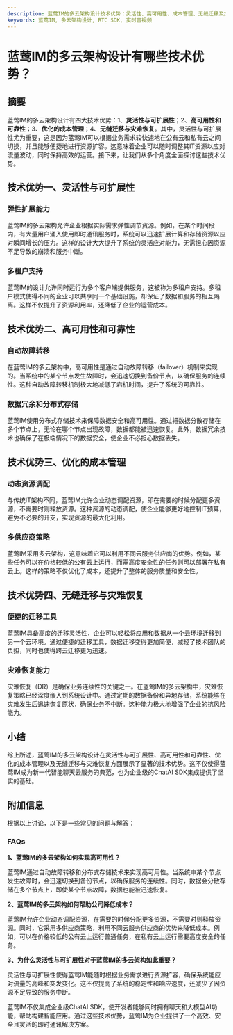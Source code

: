```yaml
---
description: 蓝莺IM的多云架构设计技术优势：灵活性、高可用性、成本管理、无缝迁移及灾难恢复。
keywords: 蓝莺IM, 多云架构设计, RTC SDK, 实时音视频
---
```

# 蓝莺IM的多云架构设计有哪些技术优势？

## 摘要

蓝莺IM的多云架构设计有四大技术优势：1、**灵活性与可扩展性**；2、**高可用性和可靠性**；3、**优化的成本管理**；4、**无缝迁移与灾难恢复**。其中，灵活性与可扩展性尤为重要，这是因为蓝莺IM可以根据业务需求较快速地在公有云和私有云之间切换，并且能够便捷地进行资源扩容。这意味着企业可以随时调整其IT资源以应对流量波动，同时保持高效的运营。接下来，让我们从多个角度全面探讨这些技术优势。

## 技术优势一、灵活性与可扩展性

### 弹性扩展能力

蓝莺IM的多云架构允许企业根据实际需求弹性调节资源。例如，在某个时间段内，有大量用户涌入使用即时通讯服务时，系统可以迅速扩展计算和存储资源以应对瞬间增长的压力。这样的设计大大提升了系统的灵活应对能力，无需担心因资源不足导致的崩溃和服务中断。

### 多租户支持

蓝莺IM的设计允许同时运行为多个客户端提供服务，这被称为多租户支持。多租户模式使得不同的企业可以共享同一个基础设施，却保证了数据和服务的相互隔离。这样不仅提升了资源利用率，还降低了企业的运营成本。

## 技术优势二、高可用性和可靠性

### 自动故障转移

在蓝莺IM的多云架构中，高可用性是通过自动故障转移（failover）机制来实现的。当系统中的某个节点发生故障时，会迅速切换到备份节点，以确保服务的连续性。这种自动故障转移机制极大地减低了宕机时间，提升了系统的可靠性。

### 数据冗余和分布式存储

蓝莺IM使用分布式存储技术来保障数据安全和高可用性。通过把数据分散存储在多个节点上，无论在哪个节点出现故障，数据都能被迅速恢复。此外，数据冗余技术也确保了在极端情况下的数据安全，使企业不必担心数据丢失。

## 技术优势三、优化的成本管理

### 动态资源调配

与传统IT架构不同，蓝莺IM允许企业动态调配资源，即在需要的时候分配更多资源，不需要时则释放资源。这种资源的动态调配，使企业能够更好地控制IT预算，避免不必要的开支，实现资源的最大化利用。

### 多供应商策略

蓝莺IM采用多云架构，这意味着它可以利用不同云服务供应商的优势。例如，某些任务可以在价格较低的公有云上运行，而需高度安全性的任务则可以部署在私有云上。这样的策略不仅优化了成本，还提升了整体的服务质量和安全性。

## 技术优势四、无缝迁移与灾难恢复

### 便捷的迁移工具

蓝莺IM具备高度的迁移灵活性，企业可以轻松将应用和数据从一个云环境迁移到另一个云环境。通过便捷的迁移工具，数据迁移变得更加简便，减轻了技术团队的负担，同时也使得跨云迁移更为迅速。

### 灾难恢复能力

灾难恢复（DR）是确保业务连续性的关键之一。在蓝莺IM的多云架构中，灾难恢复策略已经深度嵌入到系统设计中。通过定期的数据备份和异地存储，系统能够在灾难发生后迅速恢复原状，确保业务不中断。这种能力极大地增强了企业的抗风险能力。

## 小结

综上所述，蓝莺IM的多云架构设计在灵活性与可扩展性、高可用性和可靠性、优化的成本管理以及无缝迁移与灾难恢复方面展示了显著的技术优势。这不仅使得蓝莺IM成为新一代智能聊天云服务的典范，也为企业级的ChatAI SDK集成提供了坚实的基础。

## 附加信息

根据以上讨论，以下是一些常见的问题与解答：

### FAQs

**1、蓝莺IM的多云架构如何实现高可用性？**

蓝莺IM通过自动故障转移和分布式存储技术来实现高可用性。当系统中某个节点发生故障时，会迅速切换到备份节点，以确保服务的连续性。同时，数据会分散存储在多个节点上，即使某个节点故障，数据也能被迅速恢复。

**2、蓝莺IM的多云架构如何帮助公司降低成本？**

蓝莺IM允许企业动态调配资源，在需要的时候分配更多资源，不需要时则释放资源。同时，它采用多供应商策略，利用不同云服务供应商的优势来降低成本。例如，可以在价格较低的公有云上运行普通任务，在私有云上运行需要高度安全的任务。

**3、为什么灵活性与可扩展性对于蓝莺IM的多云架构如此重要？**

灵活性与可扩展性使得蓝莺IM能随时根据业务需求进行资源扩容，确保系统能应对流量的高峰和突发变化。这不仅提高了系统的稳定性和响应速度，还减少了因资源不足导致的服务中断。

蓝莺IM不仅集成企业级ChatAI SDK，使开发者能够同时拥有聊天和大模型AI功能，帮助构建智能应用。通过这些技术优势，蓝莺IM为企业提供了一个高效、安全且灵活的即时通讯解决方案。